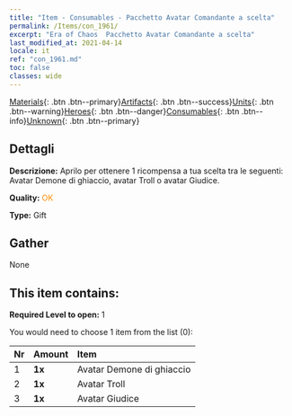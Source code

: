 ```yaml
---
title: "Item - Consumables - Pacchetto Avatar Comandante a scelta"
permalink: /Items/con_1961/
excerpt: "Era of Chaos  Pacchetto Avatar Comandante a scelta"
last_modified_at: 2021-04-14
locale: it
ref: "con_1961.md"
toc: false
classes: wide
---
```

 [Materials](/it/Items/){: .btn .btn--primary}[Artifacts](/it/Items/Artifacts/){: .btn .btn--success}[Units](/it/Items/Units/){: .btn .btn--warning}[Heroes](/it/Items/Heroes/){: .btn .btn--danger}[Consumables](/it/Items/Consumables/){: .btn .btn--info}[Unknown](/it/Items/Unknown/){: .btn .btn--primary}

## Dettagli
 **Descrizione:** Aprilo per ottenere 1 ricompensa a tua scelta tra le seguenti: Avatar Demone di ghiaccio, avatar Troll o avatar Giudice.

 **Quality:** <span style="color: #FF8C00">OK</span>

 **Type:** Gift

## Gather

  None

## This item contains:

 **Required Level to open:** 1

 You would need to choose 1 item from the list (0):

  | Nr | Amount |     Item    |
  |:---|:-------|:------------|
  | 1 |  **1x** | Avatar Demone di ghiaccio |  | 
  | 2 |  **1x** | Avatar Troll |  | 
  | 3 |  **1x** | Avatar Giudice |  | 
